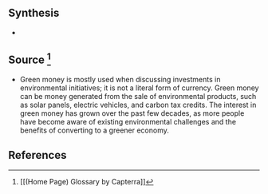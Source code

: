 ## Synthesis
- 
## Source [^1]
- Green money is mostly used when discussing investments in environmental initiatives; it is not a literal form of currency. Green money can be money generated from the sale of environmental products, such as solar panels, electric vehicles, and carbon tax credits. The interest in green money has grown over the past few decades, as more people have become aware of existing environmental challenges and the benefits of converting to a greener economy.
## References

[^1]: [[(Home Page) Glossary by Capterra]]